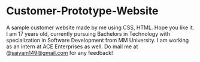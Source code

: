 # Customer-Prototype-Website
A sample customer website made by me using CSS, HTML. Hope you like it.
I am 17 years old, currently pursuing Bachelors in Technology with specialization in Software Development from MM University.
I am working as an intern at ACE Enterprises as well.
Do mail me at @saiyam149@gmail.com for any feedback!

